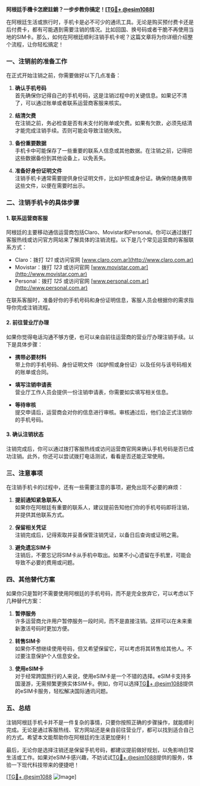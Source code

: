 **阿根廷手機卡怎麽註銷？一步步教你搞定！[[TG💪+ @esim1088](https://t.me/s/esim1088)]**

在阿根廷生活或旅行时，手机卡是必不可少的通讯工具。无论是购买预付费卡还是后付费卡，都有可能遇到需要注销的情况。比如回国、换号码或者干脆不再使用当地的SIM卡。那么，如何在阿根廷顺利注销手机卡呢？这篇文章将为你详细介绍整个流程，让你轻松搞定！

### 一、注销前的准备工作

在正式开始注销之前，你需要做好以下几点准备：

1. **确认手机号码**  
   首先确保你记得自己的手机号码，这是注销过程中的关键信息。如果记不清了，可以通过账单或者联系运营商客服来核实。

2. **结清欠费**  
   在注销之前，务必检查是否有未支付的账单或欠费。如果有欠款，必须先结清才能完成注销手续。否则可能会导致注销失败。

3. **备份重要数据**  
   手机卡中可能保存了一些重要的联系人信息或其他数据。在注销之前，记得把这些数据备份到其他设备上，以免丢失。

4. **准备好身份证明文件**  
   注销手机卡通常需要提供身份证明文件，比如护照或身份证。确保你随身携带这些文件，以便在需要时出示。

### 二、注销手机卡的具体步骤

#### 1. 联系运营商客服

阿根廷的主要移动通信运营商包括Claro、Movistar和Personal。你可以通过拨打客服热线或访问官方网站来了解具体的注销流程。以下是几个常见运营商的客服联系方式：

- Claro：拨打 *121* 或访问官网 [www.claro.com.ar](http://www.claro.com.ar)
- Movistar：拨打 *123* 或访问官网 [www.movistar.com.ar](http://www.movistar.com.ar)
- Personal：拨打 *125* 或访问官网 [www.personal.com.ar](http://www.personal.com.ar)

在联系客服时，准备好你的手机号码和身份证明信息，客服人员会根据你的需求指导你完成注销流程。

#### 2. 前往营业厅办理

如果你觉得电话沟通不够方便，也可以亲自前往运营商的营业厅办理注销手续。以下是具体步骤：

- **携带必要材料**  
  带上你的手机号码、身份证明文件（如护照或身份证）以及任何与该号码相关的账单或合同。

- **填写注销申请表**  
  营业厅工作人员会提供一份注销申请表，你需要如实填写相关信息。

- **等待审核**  
  提交申请后，运营商会对你的信息进行审核。审核通过后，他们会正式注销你的手机号码。

#### 3. 确认注销状态

注销完成后，你可以通过拨打客服热线或访问运营商官网来确认手机号码是否已成功注销。此外，你还可以尝试拨打电话测试，看看是否还能正常使用。

### 三、注意事项

在注销手机卡的过程中，还有一些需要注意的事项，避免出现不必要的麻烦：

1. **提前通知紧急联系人**  
   如果你在阿根廷有重要的联系人，建议提前告知他们你的手机号码即将注销，并提供其他联系方式。

2. **保留相关凭证**  
   注销完成后，记得索取并妥善保管注销凭证，以备日后查询或证明之需。

3. **避免遗忘SIM卡**  
   注销后，不要忘记将SIM卡从手机中取出。如果不小心遗留在手机里，可能会导致不必要的费用或问题。

### 四、其他替代方案

如果你只是暂时不需要使用阿根廷的手机号码，而不是完全放弃它，可以考虑以下几种替代方案：

1. **暂停服务**  
   许多运营商允许用户暂停服务一段时间，而不是直接注销。这样可以在未来重新激活号码时更加方便。

2. **转售SIM卡**  
   如果你不想继续使用号码，但又希望保留它，可以考虑将其转售给其他人。不过要注意保护个人信息安全。

3. **使用eSIM卡**  
   对于经常跨国旅行的人来说，使用eSIM卡是一个不错的选择。eSIM卡支持多国漫游，无需频繁更换实体SIM卡。例如，你可以选择[TG💪+ @esim1088](https://t.me/s/esim1088)提供的eSIM卡服务，轻松解决国际通讯问题。

### 五、总结

注销阿根廷手机卡并不是一件复杂的事情，只要你按照正确的步骤操作，就能顺利完成。无论是通过客服热线、官方网站还是亲自前往营业厅，都可以找到适合自己的方式。希望本文能帮助你在阿根廷的生活更加便利！

最后，无论你是选择注销还是保留手机号码，都建议提前做好规划，以免影响日常生活或工作。如果对eSIM卡感兴趣，不妨试试[TG💪+ @esim1088](https://t.me/s/esim1088)提供的服务，体验一下现代科技带来的便捷吧！

[[TG💪+ @esim1088](https://t.me/s/esim1088) ![Image](https://i.postimg.cc/4NQfJmqS/Snipaste-2025-05-13-00-14-12.png)]